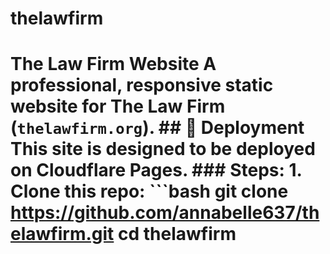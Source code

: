 # thelawfirm
# The Law Firm Website  A professional, responsive static website for **The Law Firm** (`thelawfirm.org`).  ## 🚀 Deployment  This site is designed to be deployed on **Cloudflare Pages**.  ### Steps:  1. Clone this repo:    ```bash    git clone https://github.com/annabelle637/thelawfirm.git    cd thelawfirm
